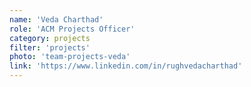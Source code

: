 ```yaml
---
name: 'Veda Charthad'
role: 'ACM Projects Officer'
category: projects
filter: 'projects'
photo: 'team-projects-veda'
link: 'https://www.linkedin.com/in/rughvedacharthad'
---
```

